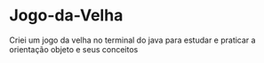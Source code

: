 # Jogo-da-Velha
Criei um jogo da velha no terminal do java para estudar e praticar a orientação objeto e seus conceitos

